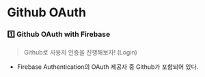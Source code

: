 # Github OAuth

### 1️⃣ Github OAuth with Firebase
> Github로 사용자 인증을 진행해보자! (Login)

* Firebase Authentication의 OAuth 제공자 중 Github가 포함되어 있다.
